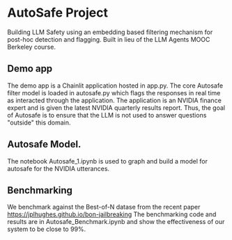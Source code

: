 # AutoSafe Project

Building LLM Safety using an embedding based filtering mechanism for post-hoc detection and flagging.
Built in lieu of the LLM Agents MOOC Berkeley course.

## Demo app

  The demo app is a Chainlit application hosted in app.py. The core Autosafe filter model is loaded in autosafe.py which
  flags the responses in real time as interacted through the application. The application is an NVIDIA finance expert
  and is given the latest NVIDIA quarterly results report. Thus, the goal of Autosafe is to ensure that the LLM is not
  used to answer questions "outside" this domain.

## Autosafe Model.

 The notebook Autosafe_1.ipynb is used to graph and build a model for autosafe for the NVIDIA utterances. 

## Benchmarking

  We benchmark against the Best-of-N datase from the recent paper https://jplhughes.github.io/bon-jailbreaking
  The benchmarking code and results are in Autosafe_Benchmark.ipynb and show the effectiveness of our system to be
  close to 99%.
